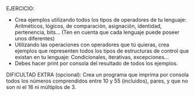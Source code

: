 EJERCICIO:
- Crea ejemplos utilizando todos los tipos de operadores de tu lenguaje:
Aritméticos, lógicos, de comparación, asignación, identidad, pertenencia, bits...
(Ten en cuenta que cada lenguaje puede poseer unos diferentes)
- Utilizando las operaciones con operadores que tú quieras, crea ejemplos
que representen todos los tipos de estructuras de control que existan
en tu lenguaje:
Condicionales, iterativas, excepciones...
- Debes hacer print por consola del resultado de todos los ejemplos.

DIFICULTAD EXTRA (opcional):
Crea un programa que imprima por consola todos los números comprendidos
entre 10 y 55 (incluidos), pares, y que no son ni el 16 ni múltiplos de 3.
